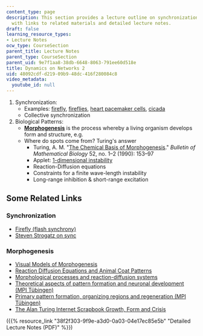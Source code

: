 ```yaml
---
content_type: page
description: This section provides a lecture outline on synchronization and morphogenesis
  with links to related materials and detailed lecture notes.
draft: false
learning_resource_types:
- Lecture Notes
ocw_type: CourseSection
parent_title: Lecture Notes
parent_type: CourseSection
parent_uid: 9e7f1aa8-38db-6648-8063-791ee60d518e
title: Dynamics on Networks 2
uid: 48092cdf-d219-09b9-48dc-416f280084c8
video_metadata:
  youtube_id: null
---
```

1. Synchronization:
    - Examples: [firefly](http://ase.tufts.edu/biology/Firefly/#Light), [fireflies](http://www.youtube.com/watch?v=sROKYelaWbo), [heart pacemaker cells](http://en.wikipedia.org/wiki/Cardiac_pacemaker), [cicada](http://en.wikipedia.org/wiki/Cicada)
    - Collective synchronization
2. Biological Patterns:
    - [**Morphogenesis**](http://en.wikipedia.org/wiki/Morphogenesis) is the process whereby a living organism develops form and structure, e.g.
    - Where do spots come from? Turing's answer
        - Turing, A. M. "[The Chemical Basis of Morphogenesis](https://www.dna.caltech.edu/courses/cs191/paperscs191/turing.pdf)." *Bulletin of Mathematical Biology* 52, no. 1–2 (1990): 153–97
        - Applet: [1-dimensional instability](http://jcckit.sourceforge.net/examples.html)
        - Reaction-Diffusion equations
        - Constraints for a finite wave-length instability
        - Long-range inhibition & short-range excitation

## Some Related Links

### Synchronization

- [Firefly (flash synchrony)](http://ccl.northwestern.edu/cm/models/firefly/)
- [Steven Strogatz on sync](http://www.ted.com/index.php/talks/steven_strogatz_on_sync.html)

### Morphogenesis

- [Visual Models of Morphogenesis](http://algorithmicbotany.org/vmm-deluxe/TableOfContents.html)
- [Reaction Diffusion Equations and Animal Coat Patterns](http://www.sjsu.edu/faculty/watkins/murray.htm)
- [Morphological processes and reaction-diffusion systems](http://www.swiss.ai.mit.edu/projects/amorphous/white-paper/amorph-new/node7.html)
- [Theoretical aspects of pattern formation and neuronal development (MPI Tübingen)](http://www.eb.tuebingen.mpg.de/research/emeriti/hans-meinhardt/home.html)
- [Primary pattern formation, organizing regions and regeneration (MPI Tübingen)](http://www.eb.tuebingen.mpg.de/research/emeriti/hans-meinhardt/primary.html)
- [The Alan Turing Internet Scrapbook Growth, Form and Crisis](http://www.turing.org.uk/turing/scrapbook/morph.html)

({{% resource_link "38f2f303-9f9e-a3d0-0a03-04e17ec85e5b" "Detailed Lecture Notes (PDF)" %}})